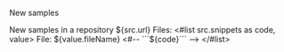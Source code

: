 New samples 

New samples in a repository ${src.url}
Files:
<#list src.snippets as code, value>
File: ${value.fileName}
    <#--  ```${code}```  -->
</#list>